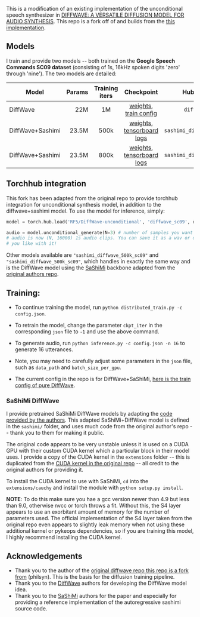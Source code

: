 This is a modification of an existing implementation of the unconditional speech synthesizer in [DIFFWAVE: A VERSATILE DIFFUSION MODEL FOR AUDIO SYNTHESIS](https://arxiv.org/pdf/2009.09761.pdf).
This repo is a fork off of and builds from the [this implementation](https://github.com/philsyn/DiffWave-unconditional).

## Models
I train and provide two models -- both trained on the **Google Speech Commands SC09 dataset** (consisting of 1s, 16kHz spoken digits 'zero' through 'nine'). 
The two models are detailed:

| Model | Params | Training iters | Checkpoint | Hubconf name |
| -- | --: | :--: | :--: | :--: |
| DiffWave | 22M | 1M | [weights](https://github.com/RF5/DiffWave-unconditional/releases/download/v0.1/diffwave_sc09_1M_steps.pt), [train config](https://github.com/RF5/DiffWave-unconditional/releases/download/v0.1/config.json) | `diffwave_sc09` |
| DiffWave+Sashimi | 23.5M | 500k | [weights](https://github.com/RF5/DiffWave-unconditional/releases/download/v0.2/sashimi_sc09_500k_steps.pt), [tensorboard logs](https://tensorboard.dev/experiment/56xTVDTOSZileO67QXpBHw/#scalars) | `sashimi_diffwave_500k_sc09` |
| DiffWave+Sashimi | 23.5M | 800k | [weights](https://github.com/RF5/DiffWave-unconditional/releases/download/v0.2/sashimi_sc09_800k_steps.pt), [tensorboard logs](https://tensorboard.dev/experiment/56xTVDTOSZileO67QXpBHw/#scalars) | `sashimi_diffwave_800k_sc09` |

## Torchhub integration

This fork has been adapted from the original repo to provide torchhub integration for unconditional synthesis model, in addition to the diffwave+sashimi model. 
To use the model for inference, simply:

```python
model = torch.hub.load('RF5/DiffWave-unconditional', 'diffwave_sc09', device='cuda') # or device='cpu' if no cuda

audio = model.unconditional_generate(N=3) # number of samples you want to generate
# audio is now (N, 16000) 1s audio clips. You can save it as a wav or do whatever
# you like with it!
```

Other models available are `"sashimi_diffwave_500k_sc09"` and `"sashimi_diffwave_500k_sc09"`, which handles in exactly the same way and is the DiffWave model using the [SaShiMi](https://arxiv.org/abs/2202.09729) backbone adapted from the [original authors repo](https://github.com/HazyResearch/state-spaces/tree/main/sashimi).


## Training: 

- To continue training the model, run ```python distributed_train.py -c config.json```.

- To retrain the model, change the parameter ```ckpt_iter``` in the corresponding ```json``` file to ```-1``` and use the above command.

- To generate audio, run ```python inference.py -c config.json -n 16``` to generate 16 utterances. 

- Note, you may need to carefully adjust some parameters in the ```json``` file, such as ```data_path``` and ```batch_size_per_gpu```.

- The current config in the repo is for DiffWave+SaShiMi, [here is the train config of pure DiffWave](https://github.com/RF5/DiffWave-unconditional/releases/download/v0.1/config.json).


### SaShiMi DiffWave
I provide pretrained SaShiMi DiffWave models by adapting the [code provided by the authors](https://github.com/HazyResearch/state-spaces/tree/main/sashimi). This adapted SaShiMi+DiffWave model is defined in the `sashimi/` folder, and uses much code from the original author's repo -- thank you to them for making it public.

The original code appears to be very unstable unless it is used on a CUDA GPU with their custom CUDA kernel which a particular block in their model uses. 
I provide a copy of the CUDA kernel in the `extensions` folder -- this is duplicated from the [CUDA kernel in the original repo](https://github.com/HazyResearch/state-spaces/tree/main/extensions/cauchy) -- all credit to the original authors for providing it.

To install the CUDA kernel to use with SaShiMi, `cd` into the `extensions/cauchy` and install the module with `python setup.py install`. 

**NOTE**: To do this make sure you hae a gcc version newer than 4.9 but less than 9.0, otherwise nvcc or torch throws a fit. Without this, the S4 layer appears to use an exorbitant amount of memory for the number of parameters used. The official implementation of the S4 layer taken from the original repo even appears to slightly leak memory when not using these additional kernel or pykeops dependencies, so if you are training this model, I highly recommend installing the CUDA kernel.


## Acknowledgements

- Thank you to the author of the [original diffwave repo this repo is a fork from](https://github.com/philsyn/DiffWave-unconditional) (philsyn). This is the basis for the diffusion training pipeline.
- Thank you to the [DiffWave](https://arxiv.org/pdf/2009.09761.pdf) authors for developing the DiffWave model idea.
- Thank you to the [SaShiMi](https://arxiv.org/abs/2202.09729) authors for the paper and especially for providing a reference implementation of the autoregressive sashimi source code.